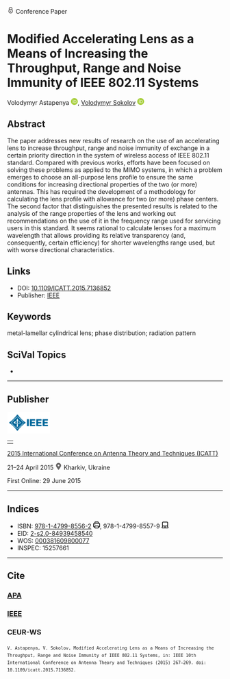 <img src="/icons/lock.svg" width="16" height="16"> Conference Paper

# Modified Accelerating Lens as a Means of Increasing the Throughput, Range and Noise Immunity of IEEE 802.11 Systems

Volodymyr Astapenya <a href="https://orcid.org/0000-0003-0124-216X" target="_blank"><img src="/icons/orcid.svg" width="16" height="16"></a>,
<a href="/">Volodymyr Sokolov</a> <a href="https://orcid.org/0000-0002-9349-7946" target="_blank"><img src="/icons/orcid.svg" width="16" height="16"></a>

## Abstract

The paper addresses new results of research on the use of an accelerating lens to increase throughput, range and noise immunity of exchange in a certain priority direction in the system of wireless access of IEEE 802.11 standard. Compared with previous works, efforts have been focused on solving these problems as applied to the MIMO systems, in which a problem emerges to choose an all-purpose lens profile to ensure the same conditions for increasing directional properties of the two (or more) antennas. This has required the development of a methodology for calculating the lens profile with allowance for two (or more) phase centers. The second factor that distinguishes the presented results is related to the analysis of the range properties of the lens and working out recommendations on the use of it in the frequency range used for servicing users in this standard. It seems rational to calculate lenses for a maximum wavelength that allows providing its relative transparency (and, consequently, certain efficiency) for shorter wavelengths range used, but with worse directional characteristics.

## Links

* DOI: [10.1109/ICATT.2015.7136852](https://doi.org/10.1109/ICATT.2015.7136852) 
* Publisher: [IEEE](https://ieeexplore.ieee.org/document/7136852)

## Keywords

metal-lamellar cylindrical lens; phase distribution; radiation pattern

## SciVal Topics
-

***
## Publisher

<img src="/icons/ieee.svg" height="50">

<table>
<tr>
<td style="text-align: left;">
<span class="__dimensions_badge_embed__" data-doi="10.1109/ICATT.2015.7136852" data-hide-zero-citations="true"></span><script async src="https://badge.dimensions.ai/badge.js" charset="utf-8"></script>
</td>
</tr>
</table>

[2015 International Conference on Antenna Theory and Techniques (ICATT)](https://ieeexplore.ieee.org/xpl/conhome/7122673/proceeding)

21–24 April 2015 <img src="/icons/location-pin.svg" width="16" height="16"> Kharkiv, Ukraine

First Online: 29 June 2015

***
## Indices

* ISBN: [978-1-4799-8556-2](https://isbnsearch.org/isbn/978-1-4799-8556-2) <img src="/icons/print.svg" width="16" height="16">, 978-1-4799-8557-9 <img src="/icons/online.svg" width="16" height="16">
* EID: [2-s2.0-84939458540](http://www.scopus.com/record/display.url?origin=inward&eid=2-s2.0-84939458540)
* WOS: [000381609800077](https://www.webofscience.com/wos/woscc/full-record/WOS:000381609800077)
* INSPEC: 15257661

***
## Cite

### [APA](https://citation.crosscite.org/format?doi=10.1109/ICATT.2015.7136852&style=apa&lang=en-US)

### [IEEE](https://citation.crosscite.org/format?doi=10.1109/ICATT.2015.7136852&style=ieee&lang=en-US)

### CEUR-WS

<small>`V. Astapenya, V. Sokolov, Modified Accelerating Lens as a Means of Increasing the Throughput, Range and Noise Immunity of IEEE 802.11 Systems, in: IEEE 10th International Conference on Antenna Theory and Techniques (2015) 267–269. doi: 10.1109/icatt.2015.7136852.`</small>